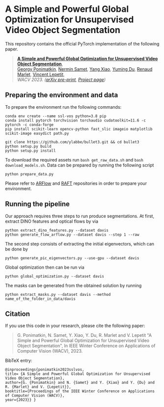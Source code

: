 <!---
<h1 align="center">
A Simple and Powerful Global Optimization for Unsupervised Video Object Segmentation
</h1>

<div align="center">
<h3>
<a href="http://ponimatkin.github.io">Georgy Ponimatkin</a>,
<a href="https://nerminsamet.github.io">Nermin Samet</a>,
 <a href="https://youngxiao13.github.io">Yang Xiao</a>,
<a href="https://dulucas.github.io/">Yuming Du</a>,
<a href="http://imagine.enpc.fr/~marletr/">Renaud Marlet</a>,
<a href="https://vincentlepetit.github.io/">Vincent Lepetit</a>
<br>
<br>
WACV: Winter Conference on Applications of Computer Vision, 2023
<br>
<br>
<a href="https://arxiv.org/abs/2209.09341">[Paper]</a>
<a href="https://ponimatkin.github.io/ssl-vos/index.html">[Project page]</a>
<br>
</h3>
</div>
-->

# A Simple and Powerful Global Optimization for Unsupervised Video Object Segmentation

This repository contains the official PyTorch implementation of the following paper.

> [**A Simple and Powerful Global Optimization for Unsupervised Video Object Segmentation**](https://arxiv.org/abs/2007.02355),            
> [Georgy Ponimatkin](http://ponimatkin.github.io), [Nermin Samet](https://nerminsamet.github.io), [Yang Xiao](https://youngxiao13.github.io), [Yuming Du](https://dulucas.github.io/), [Renaud Marlet](http://imagine.enpc.fr/~marletr/), [Vincent Lepetit](https://vincentlepetit.github.io),        
> *WACV 2023. ([arXiv pre-print](https://arxiv.org/abs/2209.09341), [Project page](https://ponimatkin.github.io/ssl-vos/index.html))*  
 
## Preparing the environment and data
To prepare the environment run the following commands: 
```
conda env create --name ssl-vos python=3.8 pip
conda install pytorch torchvision torchaudio cudatoolkit=11.6 -c pytorch -c conda-forge
pip install scikit-learn opencv-python fast_slic imageio matplotlib scikit-image easydict path.py

git clone https://github.com/ylabbe/bullet3.git && cd bullet3 
python setup.py build
python setup.py install
```
To download the required assets run `bash get_raw_data.sh` and `bash download_models.sh`. Data can be prepared by 
running the following script 
```
python prepare_data.py
```

Please refer to [ARFlow](https://github.com/lliuz/ARFlow) and [RAFT](https://github.com/princeton-vl/RAFT) repositories 
in order to prepare your environment.

## Running the pipeline
Our approach requires three steps to run produce segmentations. At first, extract DINO features and optical flows by via
```
python extract_dino_features.py --dataset davis
python generate_flow_arflow.py --dataset davis --step 1 --raw
```

The second step consists of extracting the initial eigenvectors, which can be done by
```
python generate_pic_eigenvectors.py --use-gpu --dataset davis
```

Global optimization then can be run via
```
python global_optimization.py --dataset davis
```

The masks can be generated from the obtained solution by running
```
python extract_masks.py --dataset davis --method name_of_the_folder_in_data/davis
```
<!---
## License

Our code is released under the MIT License (refer to the [LICENSE](readme/LICENSE) file for details). Our codebase is built using codebase of [DINO](https://github.com/facebookresearch/dino), [ARFlow](https://github.com/lliuz/ARFlow), [RAFT](https://github.com/princeton-vl/RAFT) 
and [MoSeg](https://github.com/charigyang/motiongrouping). Please refer to the License of these works for more detail.
-->

## Citation
If you use this code in your research, please cite the following paper:

> G. Ponimatkin, N. Samet, Y. Xiao, Y. Du, R. Marlet and V. Lepetit "A Simple and Powerful Global Optimization for Unsupervised Video Object Segmentation",
> In IEEE Winter Conference on Applications of Computer Vision (WACV), 2023.

BibTeX entry:

```
@inproceedings{ponimatkin2023sslvos, 
title= {A Simple and Powerful Global Optimization for Unsupervised Video Object Segmentation}, 
author={G. {Ponimatkin} and N. {Samet} and Y. {Xiao} and Y. {Du} and R. {Marlet} and V. {Lepetit}}, 
booktitle={Proceedings of the IEEE Winter Conference on Applications of Computer Vision (WACV)}, 
year={2023}} }
```
